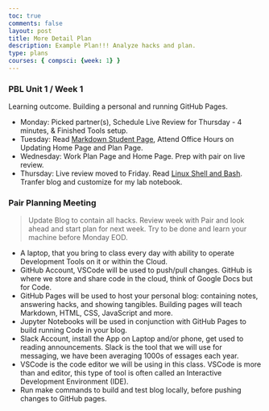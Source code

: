 ```yaml
---
toc: true
comments: false
layout: post
title: More Detail Plan
description: Example Plan!!! Analyze hacks and plan.
type: plans
courses: { compsci: {week: 1} }
---
```


### PBL Unit 1 / Week 1
Learning outcome. Building a personal and running GitHub Pages.
- Monday: Picked partner(s), Schedule Live Review for Thursday - 4 minutes, & Finished Tools setup.
- Tuesday: Read [Markdown Student Page](https://nighthawkcoders.github.io/teacher//c4.3/c5.0/2023/08/17/markdown-html_fragments.html), Attend Office Hours on Updating Home Page and Plan Page.
- Wednesday: Work Plan Page and Home Page.  Prep with pair on live review.
- Thursday: Live review moved to Friday.  Read [Linux Shell and Bash](https://nighthawkcoders.github.io/teacher//5.a/c4.1/2023/08/16/linux_shell_IPYNB_2_.html).  Tranfer blog and customize for my lab notebook.


### Pair Planning Meeting
> Update Blog to contain all hacks.  Review week with Pair and look ahead and start plan for next week.  Try to be done and learn your machine before Monday EOD.
- A laptop, that you bring to class every day with ability to operate Development Tools on it or within the Cloud.
- GitHub Account, VSCode will be used to push/pull changes. GitHub is where we store and share code in the cloud, think of Google Docs but for Code.
- GitHub Pages will be used to host your personal blog: containing notes, answering hacks, and showing tangibles.  Building pages will teach Markdown, HTML, CSS, JavaScript and more.
- Jupyter Notebooks will be used in conjunction with GitHub Pages to build running Code in your blog.
- Slack Account, install the App on Laptop and/or phone, get used to reading announcements. Slack is the tool that we will use for messaging, we have been averaging 1000s of essages each year.
- VSCode is the code editor we will be using in this class.  VSCode is more than and editor, this type of tool is often called an Interactive Development Environment (IDE). 
- Run make commands to build and test blog locally, before pushing changes to GitHub pages.
